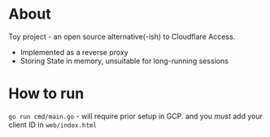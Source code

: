 # About

Toy project - an open source alternative(-ish) to Cloudflare Access.

- Implemented as a reverse proxy
- Storing State in memory, unsuitable for long-running sessions

# How to run

`go run cmd/main.go` - will require prior setup in GCP. and you _must_ add your client ID in `web/index.html`